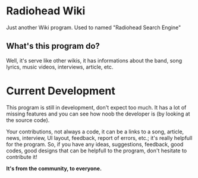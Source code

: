 # Radiohead Wiki
Just another Wiki program. Used to named "Radiohead Search Engine"

## What's this program do?
Well, it's serve like other wikis, it has informations about the band, song lyrics, music videos, interviews, article, etc.

# Current Development
This program is still in development, don't expect too much. It has a lot of missing features and you can see how noob the developer is (by looking at the source code).

Your contributions, not always a code, it can be a links to a song, article, news, interview, UI layout, feedback, report of errors, etc.; it's really helpfull for the program.
So, if you have any ideas, suggestions, feedback, good codes, good designs that can be helpfull to the program, don't hesitate to contribute it!

**It's from the community, to everyone.**

